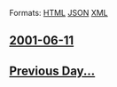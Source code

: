 
Formats: [HTML](2001/06/11/index.html)  [JSON](2001/06/11/index.json)  [XML](2001/06/11/index.xml)  

## [2001-06-11](/news/2001/06/11/index.md)

## [Previous Day...](/news/2001/06/10/index.md)

